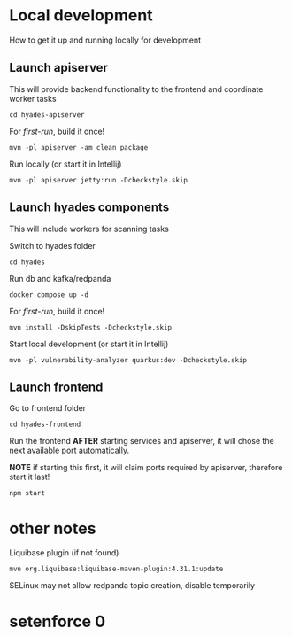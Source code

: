 # Local development
How to get it up and running locally for development

## Launch apiserver

This will provide backend functionality to the frontend and coordinate worker tasks
```
cd hyades-apiserver
```

For *first-run*, build it once!
```
mvn -pl apiserver -am clean package
```

Run locally (or start it in Intellij)
```
mvn -pl apiserver jetty:run -Dcheckstyle.skip
```

## Launch hyades components
This will include workers for scanning tasks

Switch to hyades folder
```
cd hyades
```

Run db and kafka/redpanda
```
docker compose up -d
```

For *first-run*, build it once!
```
mvn install -DskipTests -Dcheckstyle.skip
```

Start local development (or start it in Intellij)
```
mvn -pl vulnerability-analyzer quarkus:dev -Dcheckstyle.skip
```

## Launch frontend
Go to frontend folder
```
cd hyades-frontend
```

Run the frontend **AFTER** starting services and apiserver, it will chose the next available port automatically. 

**NOTE** if starting this first, it will claim ports required by apiserver, therefore start it last!
```
npm start
```

# other notes
Liquibase plugin (if not found)
```
mvn org.liquibase:liquibase-maven-plugin:4.31.1:update
```

SELinux may not allow redpanda topic creation, disable temporarily
# setenforce 0
